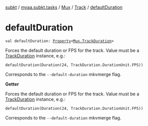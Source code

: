 [subkt](../../../index.md) / [myaa.subkt.tasks](../../index.md) / [Mux](../index.md) / [Track](index.md) / [defaultDuration](./default-duration.md)

# defaultDuration

`val defaultDuration: `[`Property`](https://docs.gradle.org/current/javadoc/org/gradle/api/provider/Property.html)`<`[`Mux.TrackDuration`](../-track-duration/index.md)`>`

Forces the default duration or FPS for the track. Value must be a
[TrackDuration](../-track-duration/index.md) instance, e.g.:

```
defaultDuration(Duration(24, TrackDuration.DurationUnit.FPS))
```

Corresponds to the `--default-duration` mkvmerge flag.

**Getter**

Forces the default duration or FPS for the track. Value must be a
[TrackDuration](../-track-duration/index.md) instance, e.g.:

```
defaultDuration(Duration(24, TrackDuration.DurationUnit.FPS))
```

Corresponds to the `--default-duration` mkvmerge flag.

